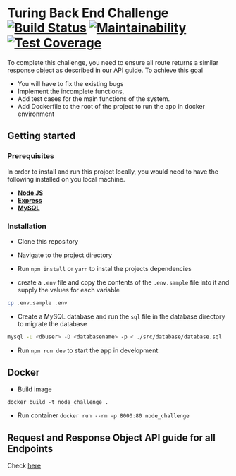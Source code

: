 # Turing Back End Challenge [![Build Status](https://travis-ci.org/katunold/turing-api.svg?branch=ft-sign-up-168479110)](https://travis-ci.org/katunold/turing-api) [![Maintainability](https://api.codeclimate.com/v1/badges/736adb5529a297046571/maintainability)](https://codeclimate.com/github/katunold/turing-api/maintainability) [![Test Coverage](https://api.codeclimate.com/v1/badges/736adb5529a297046571/test_coverage)](https://codeclimate.com/github/katunold/turing-api/test_coverage)  
To complete this challenge, you need to ensure all route returns a similar response object as described in our API guide.
To achieve this goal
- You will have to fix the existing bugs
- Implement the incomplete functions,
- Add test cases for the main functions of the system.
- Add Dockerfile to the root of the project to run the app in docker environment


## Getting started

### Prerequisites

In order to install and run this project locally, you would need to have the following installed on you local machine.

* [**Node JS**](https://nodejs.org/en/)
* [**Express**](https://expressjs.com/)
* [**MySQL**](https://www.mysql.com/downloads/)

### Installation

* Clone this repository

* Navigate to the project directory

* Run `npm install` or `yarn` to instal the projects dependencies
* create a `.env` file and copy the contents of the `.env.sample` file into it and supply the values for each variable

```sh
cp .env.sample .env
```
* Create a MySQL database and run the `sql` file in the database directory to migrate the database

```sh
mysql -u <dbuser> -D <databasename> -p < ./src/database/database.sql
```

* Run `npm run dev` to start the app in development

## Docker

* Build image

`docker build -t node_challenge .`

* Run container
`docker run --rm -p 8000:80 node_challenge`

## Request and Response Object API guide for all Endpoints
Check [here](https://docs.google.com/document/d/1J12z1vPo8S5VEmcHGNejjJBOcqmPrr6RSQNdL58qJyE/edit?usp=sharing)
